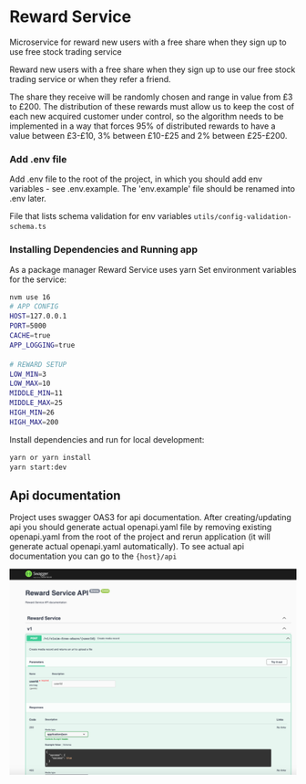 # Reward Service
Microservice for reward new users with a free share when they sign up to use free stock trading service

Reward new users with a free share when they sign up to use our free stock trading service or when they refer a friend.

The share they receive will be randomly chosen and range in value from £3 to £200. The distribution of these rewards must allow us to keep the cost of each new acquired customer under control, so the algorithm needs to be implemented in a way that forces 95% of distributed rewards to have a value between £3-£10, 3% between £10-£25 and 2% between £25-£200.


### Add .env file

Add .env file to the root of the project, in which you should add env variables - see .env.example. The 'env.example' file should be renamed into .env later.

File that lists schema validation for env variables `utils/config-validation-schema.ts`

### Installing Dependencies and Running app

As a package manager Reward Service uses yarn
Set environment variables for the service:

```sh
nvm use 16
# APP CONFIG
HOST=127.0.0.1
PORT=5000
CACHE=true
APP_LOGGING=true

# REWARD SETUP
LOW_MIN=3
LOW_MAX=10
MIDDLE_MIN=11
MIDDLE_MAX=25
HIGH_MIN=26
HIGH_MAX=200
```

Install dependencies and run for local development:

```sh
yarn or yarn install
yarn start:dev
```

## Api documentation

Project uses swagger OAS3 for api documentation. After creating/updating api you should generate actual openapi.yaml file by removing existing openapi.yaml
from the root of the project and rerun application (it will generate actual openapi.yaml automatically).
To see actual api documentation you can go to the `{host}/api`

![Reward git-flow](src/images/swagger.png?raw=true "Swagger doc")
